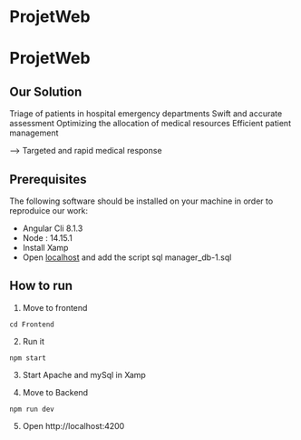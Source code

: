 # ProjetWeb

# ProjetWeb

## Our Solution
Triage of patients in hospital emergency departments
Swift and accurate assessment
Optimizing the allocation of medical resources
Efficient patient management

--> Targeted and rapid medical response

## Prerequisites
The following software should be installed on your machine in order to reproduice our work:

- Angular Cli 8.1.3
- Node : 14.15.1
- Install Xamp
- Open [localhost](http://localhost/phpmyadmin) and add the script sql manager_db-1.sql  

## How to run
1. Move to frontend

`cd Frontend`

2. Run it

`npm start  `

3. Start Apache and mySql in Xamp 


4. Move to Backend

`npm run dev `

5. Open http://localhost:4200
